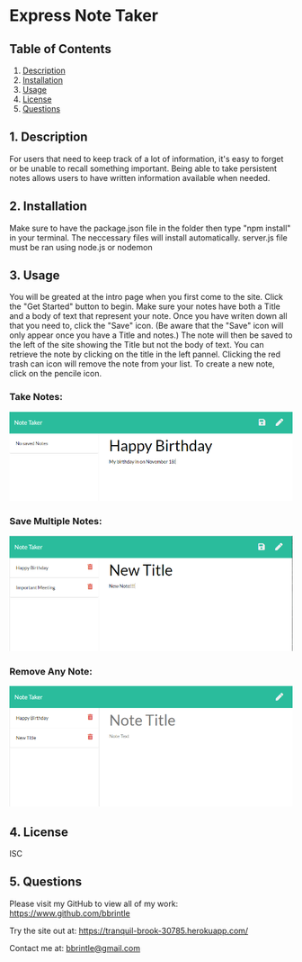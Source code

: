 # Express Note Taker

## Table of Contents
1. [ Description ](#desc)
2. [ Installation ](#install)
3. [ Usage ](#usage)
4. [ License ](#lic)
5. [ Questions ](#quest)
    
<a name="desc"></a>
## 1. Description
For users that need to keep track of a lot of information, it's easy to forget or be unable to recall something important. Being able to take persistent notes allows users to have written information available when needed.
    
<a name="install"></a>
## 2. Installation
Make sure to have the package.json file in the folder then type "npm install" in your terminal. The neccessary files will install automatically.
server.js file must be ran using node.js or nodemon
    
<a name="usage"></a>
## 3. Usage
You will be greated at the intro page when you first come to the site. Click the "Get Started" button to begin. Make sure your notes have both a Title and a body of text that represent your note. Once you have writen down all that you need to, click the "Save" icon. (Be aware that the "Save" icon will only appear once you have a Title and notes.) The note will then be saved to the left of the site showing the Title but not the body of text. You can retrieve the note by clicking on the title in the left pannel. Clicking the red trash can icon will remove the note from your list. To create a new note, click on the pencile icon.
<br>
<h3>Take Notes:</h3>
<img src="./public/assets/image/NoteTakerScreenShot3.PNG">
<br>
<h3>Save Multiple Notes:</h3>
<img src="./public/assets/image/NoteTakerScreenShot.PNG">
<br>
<h3>Remove Any Note:</h3>
<img src="/public/assets/image/NoteTakerScreenShot2.PNG">
    
<a name="lic"></a>
## 4. License
ISC
    

<a name="quest"></a>
## 5. Questions
Please visit my GitHub to view all of my work:
https://www.github.com/bbrintle 

Try the site out at:
https://tranquil-brook-30785.herokuapp.com/

Contact me at: bbrintle@gmail.com